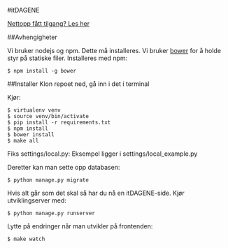 #itDAGENE

[Nettopp fått tilgang? Les her](https://github.com/itdagene-ntnu/itdagene/wiki)

##Avhengigheter

Vi bruker nodejs og npm. Dette må installeres.
Vi bruker [bower](http://bower.io) for å holde styr på statiske filer. Installeres med npm:

    $ npm install -g bower

##Installer
Klon repoet ned, gå inn i det i terminal

Kjør:

    $ virtualenv venv
    $ source venv/bin/activate
    $ pip install -r requirements.txt
    $ npm install
    $ bower install
    $ make all

Fiks settings/local.py:
    Eksempel ligger i settings/local_example.py

Deretter kan man sette opp databasen:

    $ python manage.py migrate

Hvis alt går som det skal så har du nå en itDAGENE-side. Kjør utviklingserver med:

    $ python manage.py runserver


Lytte på endringer når man utvikler på frontenden:

    $ make watch
